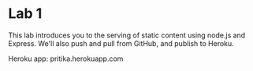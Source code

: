 Lab 1
=====

This lab introduces you to the serving of static content using node.js and Express. We'll also push and pull from GitHub, and publish to Heroku.

Heroku app: pritika.herokuapp.com
